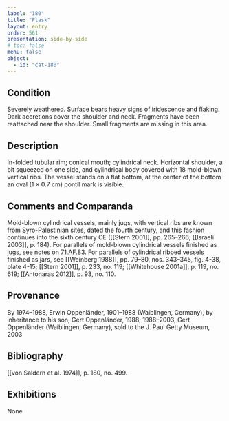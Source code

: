 ```yaml
---
label: "180"
title: "Flask"
layout: entry
order: 561
presentation: side-by-side
# toc: false
menu: false
object:
  - id: "cat-180"
---
```


## Condition

Severely weathered. Surface bears heavy signs of iridescence and flaking. Dark accretions cover the shoulder and neck. Fragments have been reattached near the shoulder. Small fragments are missing in this area.

## Description

In-folded tubular rim; conical mouth; cylindrical neck. Horizontal shoulder, a bit squeezed on one side, and cylindrical body covered with 18 mold-blown vertical ribs. The vessel stands on a flat bottom, at the center of the bottom an oval (1 × 0.7 cm) pontil mark is visible.

## Comments and Comparanda

Mold-blown cylindrical vessels, mainly jugs, with vertical ribs are known from Syro-Palestinian sites, dated the fourth century, and this fashion continues into the sixth century CE ([[Stern 2001]], pp. 265–266; [[Israeli 2003]], p. 184). For parallels of mold-blown cylindrical vessels finished as jugs, see notes on [71.AF.83](#num). For parallels of cylindrical ribbed vessels finished as jars, see [[Weinberg 1988]], pp. 79–80, nos. 343–345, fig. 4-38, plate 4-15; [[Stern 2001]], p. 233, no. 119; [[Whitehouse 2001a]], p. 119, no. 619; [[Antonaras 2012]], p. 93, no. 110.

## Provenance

By 1974–1988, Erwin Oppenländer, 1901–1988 (Waiblingen, Germany), by inheritance to his son, Gert Oppenländer, 1988; 1988–2003, Gert Oppenländer (Waiblingen, Germany), sold to the J. Paul Getty Museum, 2003

## Bibliography

[[von Saldern et al. 1974]], p. 180, no. 499.

## Exhibitions

None